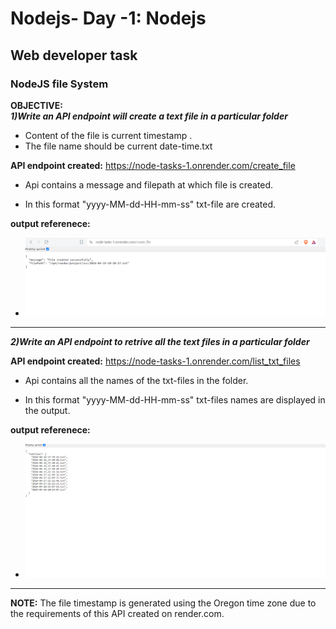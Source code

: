 # Nodejs- Day -1: Nodejs
## Web developer task
### **NodeJS file System**
**OBJECTIVE:**   
***1)Write an API endpoint will create a text file in a particular folder***


- Content of the file is current timestamp .
- The file name should be current date-time.txt

**API endpoint created:** https://node-tasks-1.onrender.com/create_file

- Api contains a message and filepath at which file is created.     

- In this format "yyyy-MM-dd-HH-mm-ss" txt-file are created.

**output referenece:**

- ![](./assests/create-file.png)

---------------------------------------------------------
***2)Write an API endpoint to retrive all the text files in a particular folder***

**API endpoint created:** https://node-tasks-1.onrender.com/list_txt_files

- Api contains all the names of the txt-files in the folder.

- In this format "yyyy-MM-dd-HH-mm-ss" txt-files names are displayed in the output.   

**output referenece:**

- ![](./assests/list%20of%20txt%20files.png)


 
-----------------------------------------


**NOTE:** The file timestamp is generated using the Oregon time zone due to the requirements of this API created on render.com.